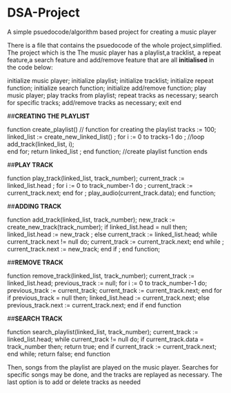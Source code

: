 # DSA-Project
A simple psuedocode/algorithm based project for creating a music player 

There is a file that contains the psuedocode of the whole project,simplified. The project which is the The music player has a playlist,a  tracklist, a repeat feature,a search feature and add/remove feature that  are all **initialised** in the code below:

initialize music player; 
initialize playlist;
initialize tracklist; 
initialize repeat function; 
initialize search function;
initialize add/remove function; 
play music player;
play tracks from playlist; 
repeat tracks as necessary; 
search for specific tracks;
add/remove tracks as necessary; 
exit 
end

##**CREATING THE PLAYLIST**

function create_playlist()	// function for creating the playlist 
tracks := 100; 
linked_list := create_new_linked_list() ;
for i := 0 to tracks-1 do ;		//loop
add_track(linked_list, i); 		
end for;
return linked_list ;
end function;		//create playlist function ends

##**PLAY TRACK**

function play_track(linked_list, track_number); 
current_track := linked_list.head ;
for i := 0 to track_number-1 do ;
current_track := current_track.next; 
end for ;
play_audio(current_track.data); 
end function;

##**ADDING TRACK**

function add_track(linked_list, track_number);
new_track := create_new_track(track_number); 
if linked_list.head = null then;
linked_list.head := new_track ;
else 
current_track := linked_list.head; 
while current_track.next != null do; 
current_track := current_track.next; 
end while ;
current_track.next := new_track; 
end if ;
end function;

##**REMOVE TRACK**

function remove_track(linked_list, track_number);
current_track := linked_list.head;
previous_track := null;
for i := 0 to track_number-1 do; 
previous_track := current_track; 
current_track := current_track.next; 
end for 
if previous_track = null then;
linked_list.head := current_track.next; 
else 
previous_track.next := current_track.next; 
end if 
end function

##**SEARCH TRACK**

function search_playlist(linked_list, track_number);
current_track := linked_list.head;
while current_track != null do;
if current_track.data = track_number then;
return true;
end if 
current_track := current_track.next; 
end while;
return false; 
end function



Then, songs from the playlist are played on the music player. Searches for specific songs may be done, and the tracks are replayed as necessary. The last option is to add or delete tracks as needed
